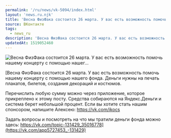 ```yaml
---
permalink: '/ru/news/vk-5094/index.html'
layout: 'news.ru.njk'
title: 'Весна ФизФака состоится 26 марта. У вас есть возможность помочь нашему концерту с помощью нашег…'
source: ВКонтакте
tags:
  - news_ru
description: 'Весна ФизФака состоится 26 марта. У вас есть возможность помочь нашему концерту с помощью нашег…'
updatedAt: 1519052460
---
```

![Весна ФизФака состоится 26 марта. У вас есть возможность помочь нашему концерту с помощью нашег…](https://sun9-4.userapi.com/gKdKMC5nPt_cQkjDOOYiUyrseLC8PZaXKrRYWA/jO1L1O4JY4E.jpg)

[Весна ФизФака состоится 26 марта. У вас есть возможность помочь нашему концерту с помощью нашего фонда. Деньги нужны на печать плакатов, билетов, создания декораций и костюмов. 
 
Перечислить любую сумму можно через приложение, которое прикреплено к этому посту. Средства собираются на Яндекс.Деньги и система берет небольшой процент. Если вы хотите стать нашим спонсором, напишите Алексею: https://vk.com/ikocs 
 
Задать вопросы и посмотреть на что мы тратили деньги фонда можно здесь: https://vk.com/topic-131429_35016778](https://vk.com/app5727453_-131429)
